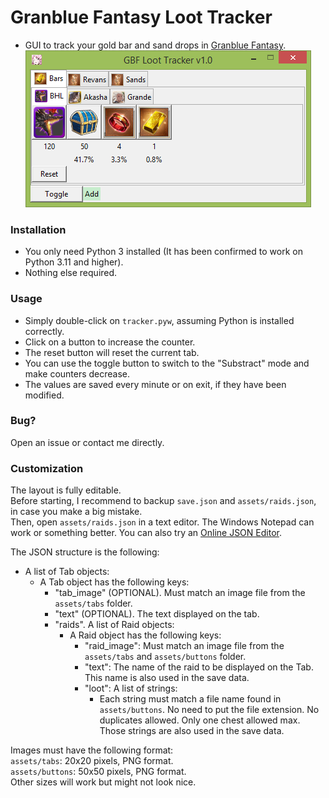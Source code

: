 # Granblue Fantasy Loot Tracker  
* GUI to track your gold bar and sand drops in [Granblue Fantasy](https://game.granbluefantasy.jp).  
![Preview](https://raw.githubusercontent.com/MizaGBF/GBFLT/main/assets/preview.png)

### Installation  
* You only need Python 3 installed (It has been confirmed to work on Python 3.11 and higher).  
* Nothing else required.  
  
### Usage  
* Simply double-click on `tracker.pyw`, assuming Python is installed correctly.  
* Click on a button to increase the counter.  
* The reset button will reset the current tab.  
* You can use the toggle button to switch to the "Substract" mode and make counters decrease.  
* The values are saved every minute or on exit, if they have been modified.  
  
### Bug?  
Open an issue or contact me directly.  
  
### Customization  
The layout is fully editable.  
Before starting, I recommend to backup `save.json` and `assets/raids.json`, in case you make a big mistake.  
Then, open `assets/raids.json` in a text editor. The Windows Notepad can work or something better. You can also try an [Online JSON Editor](https://jsoneditoronline.org/).  
  
The JSON structure is the following:  
- A list of Tab objects:
    - A Tab object has the following keys:
        - "tab_image" (OPTIONAL). Must match an image file from the `assets/tabs` folder.  
        - "text" (OPTIONAL). The text displayed on the tab.
        - "raids". A list of Raid objects:
            - A Raid object has the following keys:
                - "raid_image": Must match an image file from the `assets/tabs` and `assets/buttons` folder.  
                - "text": The name of the raid to be displayed on the Tab. This name is also used in the save data.  
                - "loot": A list of strings:
                    - Each string must match a file name found in `assets/buttons`. No need to put the file extension. No duplicates allowed. Only one chest allowed max. Those strings are also used in the save data.  

Images must have the following format:  
`assets/tabs`: 20x20 pixels, PNG format.  
`assets/buttons`: 50x50 pixels, PNG format.  
Other sizes will work but might not look nice.  


